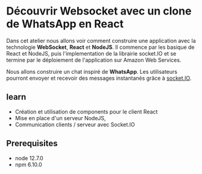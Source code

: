 # Découvrir Websocket avec un clone de WhatsApp en React

Dans cet atelier nous allons voir comment construire une application avec la technologie **WebSocket**, **React** et **NodeJS**. Il commence par les basique de React et NodeJS, puis l'implementation de la librairie socket.IO et se termine par le déploiement de l'application sur Amazon Web Services.

Nous allons construire un chat inspiré de **WhatsApp**. Les utilisateurs pourront envoyer et recevoir des messages instantanés grâce à [socket.IO](https://socket.io/).

## learn

-   Création et utilisation de components pour le client React
-   Mise en place d'un serveur NodeJS,
-   Communication clients / serveur avec Socket.IO

## Prerequisites

-   node 12.7.0
-   npm 6.10.0

